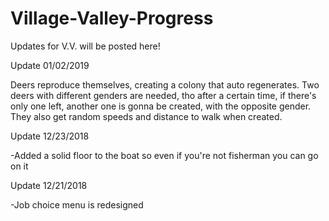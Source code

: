 # Village-Valley-Progress
Updates for V.V. will be posted here!

Update 01/02/2019

Deers reproduce themselves, creating a colony that auto regenerates. Two deers with different genders are needed, tho after a certain time, if there's only one left, another one is gonna be created, with the opposite gender. They also get random speeds and distance to walk when created.

Update 12/23/2018

-Added a solid floor to the boat so even if you're not fisherman you can go on it

Update 12/21/2018

-Job choice menu is redesigned
